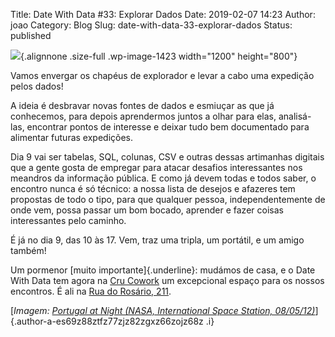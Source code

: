 Title: Date With Data #33: Explorar Dados
Date: 2019-02-07 14:23
Author: joao
Category: Blog
Slug: date-with-data-33-explorar-dados
Status: published

![](http://www.transparenciahackday.org/wp-content/uploads/2019/02/dwd-janeiro2019.jpg){.alignnone .size-full .wp-image-1423 width="1200" height="800"}

Vamos envergar os chapéus de explorador e levar a cabo uma expedição pelos dados!

A ideia é desbravar novas fontes de dados e esmiuçar as que já conhecemos, para depois aprendermos juntos a olhar para elas, analisá-las, encontrar pontos de interesse e deixar tudo bem documentado para alimentar futuras expedições.

Dia 9 vai ser tabelas, SQL, colunas, CSV e outras dessas artimanhas digitais que a gente gosta de empregar para atacar desafios interessantes nos meandros da informação pública. E como já devem todas e todos saber, o encontro nunca é só técnico: a nossa lista de desejos e afazeres tem propostas de todo o tipo, para que qualquer pessoa, independentemente de onde vem, possa passar um bom bocado, aprender e fazer coisas interessantes pelo caminho.

É já no dia 9, das 10 às 17. Vem, traz uma tripla, um portátil, e um amigo também!

Um pormenor [muito importante]{.underline}: mudámos de casa, e o Date With Data tem agora na [Cru Cowork](https://cru-cowork.com) um excepcional espaço para os nossos encontros. É ali na [Rua do Rosário, 211](https://www.openstreetmap.org/node/5135348421).

[*Imagem: [Portugal at Night (NASA, International Space Station, 08/05/12)](https://www.flickr.com/photos/nasamarshall/7943830572)*]{.author-a-es69z88ztfz77zjz82zgxz66zojz68z .i}
